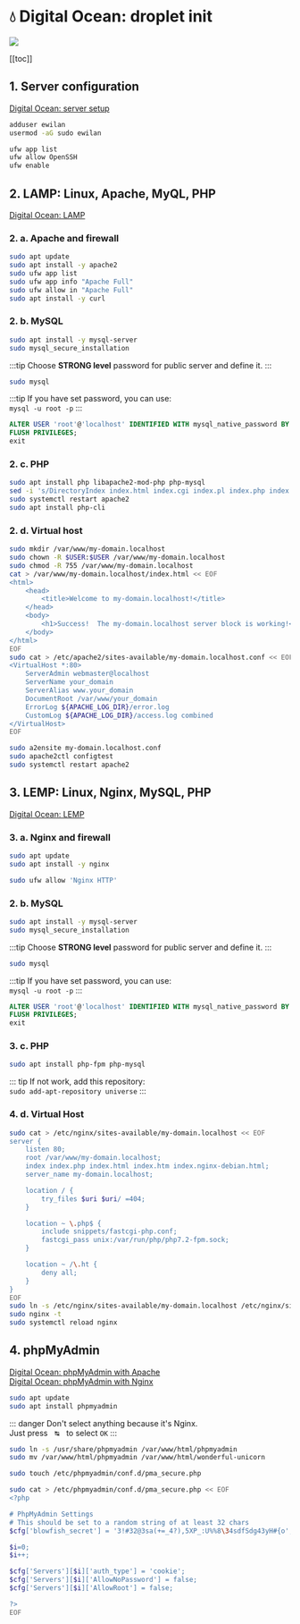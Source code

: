 # 💧 Digital Ocean: droplet init

<img src="/images/digital-ocean-droplet-init.png" class="cover-img" />

[[toc]]

## 1. Server configuration

[Digital Ocean: server setup](https://www.digitalocean.com/community/tutorials/initial-server-setup-with-ubuntu-18-04)

```bash
adduser ewilan
usermod -aG sudo ewilan
```

```bash
ufw app list
ufw allow OpenSSH
ufw enable
```

## 2. LAMP: Linux, Apache, MyQL, PHP

[Digital Ocean: LAMP](https://www.digitalocean.com/community/tutorials/how-to-install-linux-apache-mysql-php-lamp-stack-ubuntu-18-04)

### 2. a. Apache and firewall

```bash
sudo apt update
sudo apt install -y apache2
sudo ufw app list
sudo ufw app info "Apache Full"
sudo ufw allow in "Apache Full"
sudo apt install -y curl
```

### 2. b. MySQL

```bash
sudo apt install -y mysql-server
sudo mysql_secure_installation
```

:::tip
Choose **STRONG level** password for public server and define it.
:::

```bash
sudo mysql
```

:::tip
If you have set password, you can use:  
`mysql -u root -p`
:::

```sql
ALTER USER 'root'@'localhost' IDENTIFIED WITH mysql_native_password BY 'password';
FLUSH PRIVILEGES;
exit
```

### 2. c. PHP

```bash
sudo apt install php libapache2-mod-php php-mysql
sed -i 's/DirectoryIndex index.html index.cgi index.pl index.php index.xhtml index.htm/DirectoryIndex index.php index.html index.cgi index.pl index.xhtml index.htm/g' /etc/apache2/mods-enabled/dir.conf
sudo systemctl restart apache2
sudo apt install php-cli
```

### 2. d. Virtual host

```bash
sudo mkdir /var/www/my-domain.localhost
sudo chown -R $USER:$USER /var/www/my-domain.localhost
sudo chmod -R 755 /var/www/my-domain.localhost
cat > /var/www/my-domain.localhost/index.html << EOF
<html>
    <head>
        <title>Welcome to my-domain.localhost!</title>
    </head>
    <body>
        <h1>Success!  The my-domain.localhost server block is working!</h1>
    </body>
</html>
EOF
sudo cat > /etc/apache2/sites-available/my-domain.localhost.conf << EOF
<VirtualHost *:80>
    ServerAdmin webmaster@localhost
    ServerName your_domain
    ServerAlias www.your_domain
    DocumentRoot /var/www/your_domain
    ErrorLog ${APACHE_LOG_DIR}/error.log
    CustomLog ${APACHE_LOG_DIR}/access.log combined
</VirtualHost>
EOF

sudo a2ensite my-domain.localhost.conf
sudo apache2ctl configtest
sudo systemctl restart apache2
```

## 3. LEMP: Linux, Nginx, MySQL, PHP

[Digital Ocean: LEMP](https://www.digitalocean.com/community/tutorials/how-to-install-linux-nginx-mysql-php-lemp-stack-ubuntu-18-04)

### 3. a. Nginx and firewall

```bash
sudo apt update
sudo apt install -y nginx

sudo ufw allow 'Nginx HTTP'
```

### 2. b. MySQL

```bash
sudo apt install -y mysql-server
sudo mysql_secure_installation
```

:::tip
Choose **STRONG level** password for public server and define it.
:::

```bash
sudo mysql
```

:::tip
If you have set password, you can use:  
`mysql -u root -p`
:::

```sql
ALTER USER 'root'@'localhost' IDENTIFIED WITH mysql_native_password BY 'password';
FLUSH PRIVILEGES;
exit
```

### 3. c. PHP

```bash
sudo apt install php-fpm php-mysql
```

::: tip
If not work, add this repository:  
`sudo add-apt-repository universe`
:::

### 4. d. Virtual Host

```bash
sudo cat > /etc/nginx/sites-available/my-domain.localhost << EOF
server {
    listen 80;
    root /var/www/my-domain.localhost;
    index index.php index.html index.htm index.nginx-debian.html;
    server_name my-domain.localhost;

    location / {
        try_files $uri $uri/ =404;
    }

    location ~ \.php$ {
        include snippets/fastcgi-php.conf;
        fastcgi_pass unix:/var/run/php/php7.2-fpm.sock;
    }

    location ~ /\.ht {
        deny all;
    }
}
EOF
sudo ln -s /etc/nginx/sites-available/my-domain.localhost /etc/nginx/sites-enabled/
sudo nginx -t
sudo systemctl reload nginx
```

## 4. phpMyAdmin <Badge text="nginx"/>

[Digital Ocean: phpMyAdmin with Apache](https://www.digitalocean.com/community/tutorials/how-to-install-and-secure-phpmyadmin-on-ubuntu-18-04)  
[Digital Ocean: phpMyAdmin with Nginx](https://www.digitalocean.com/community/tutorials/how-to-install-and-secure-phpmyadmin-with-nginx-on-an-ubuntu-18-04-server)

```bash
sudo apt update
sudo apt install phpmyadmin
```

::: danger
Don't select anything because it's Nginx.  
Just press <kbd>&nbsp;&#8633;&nbsp;</kbd> to select `OK`
:::

```bash
sudo ln -s /usr/share/phpmyadmin /var/www/html/phpmyadmin
sudo mv /var/www/html/phpmyadmin /var/www/html/wonderful-unicorn

sudo touch /etc/phpmyadmin/conf.d/pma_secure.php

sudo cat > /etc/phpmyadmin/conf.d/pma_secure.php << EOF
<?php

# PhpMyAdmin Settings
# This should be set to a random string of at least 32 chars
$cfg['blowfish_secret'] = '3!#32@3sa(+=_4?),5XP_:U%%8\34sdfSdg43yH#{o';

$i=0;
$i++;

$cfg['Servers'][$i]['auth_type'] = 'cookie';
$cfg['Servers'][$i]['AllowNoPassword'] = false;
$cfg['Servers'][$i]['AllowRoot'] = false;

?>
EOF
```



